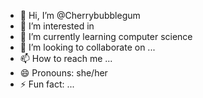 - 👋 Hi, I’m @Cherrybubblegum
- 👀 I’m interested in 
- 🌱 I’m currently learning computer science
- 💞️ I’m looking to collaborate on ...
- 📫 How to reach me ...
- 😄 Pronouns: she/her
- ⚡ Fun fact: ...

<!---
Cherrybubblegum/Cherrybubblegum is a ✨ special ✨ repository because its `README.md` (this file) appears on your GitHub profile.
You can click the Preview link to take a look at your changes.
--->
